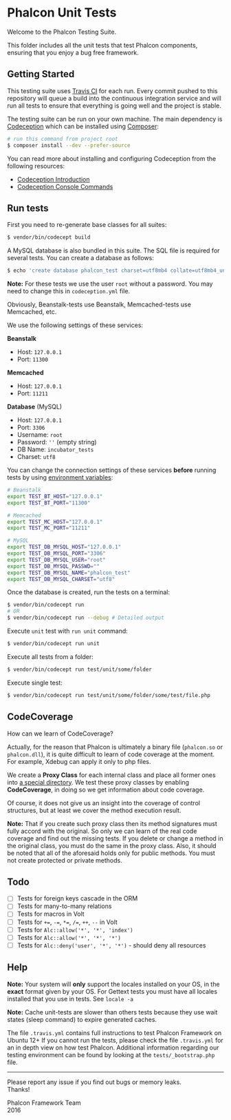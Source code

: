 # Phalcon Unit Tests

Welcome to the Phalcon Testing Suite.

This folder includes all the unit tests that test Phalcon components, ensuring that you enjoy a bug free framework.

## Getting Started

This testing suite uses [Travis CI][0] for each run. Every commit pushed to this repository will queue a build into the continuous integration service and will run all
tests to ensure that everything is going well and the project is stable.

The testing suite can be run on your own machine. The main dependency is  [Codeception][1] which can be installed using [Composer][6]:

```sh
# run this command from project root
$ composer install --dev --prefer-source
```

You can read more about installing and configuring Codeception from the following resources:

- [Codeception Introduction][2]
- [Codeception Console Commands][3]

## Run tests

First you need to re-generate base classes for all suites:

```sh
$ vendor/bin/codecept build
```

A MySQL database is also bundled in this suite.
The SQL file is required for several tests. You can create a database as follows:

```sh
$ echo 'create database phalcon_test charset=utf8mb4 collate=utf8mb4_unicode_ci;' | mysql -u root
```

**Note:** For these tests we use the user `root` without a password.
You may need to change this in `codeception.yml` file.

Obviously, Beanstalk-tests use Beanstalk, Memcached-tests use Memcached, etc.

We use the following settings of these services:

**Beanstalk**

* Host: `127.0.0.1`
* Port: `11300`

**Memcached**

* Host: `127.0.0.1`
* Port: `11211`

**Database** (MySQL)

* Host: `127.0.0.1`
* Port: `3306`
* Username: `root`
* Password: `''` (empty string)
* DB Name: `incubator_tests`
* Charset: `utf8`

You can change the connection settings of these services **before** running tests by using [environment variables][8]:

```sh
# Beanstalk
export TEST_BT_HOST="127.0.0.1"
export TEST_BT_PORT="11300"

# Memcached
export TEST_MC_HOST="127.0.0.1"
export TEST_MC_PORT="11211"

# MySQL
export TEST_DB_MYSQL_HOST="127.0.0.1"
export TEST_DB_MYSQL_PORT="3306"
export TEST_DB_MYSQL_USER="root"
export TEST_DB_MYSQL_PASSWD=""
export TEST_DB_MYSQL_NAME="phalcon_test"
export TEST_DB_MYSQL_CHARSET="utf8"
```

Once the database is created, run the tests on a terminal:

```sh
$ vendor/bin/codecept run
# OR
$ vendor/bin/codecept run --debug # Detailed output
```

Execute `unit` test with `run unit` command:

```sh
$ vendor/bin/codecept run unit
```

Execute all tests from a folder:

```sh
$ vendor/bin/codecept run test/unit/some/folder
```

Execute single test:

```sh
$ vendor/bin/codecept run test/unit/some/folder/some/test/file.php
```

## CodeCoverage

How can we learn of CodeCoverage?

Actually, for the reason that Phalcon is ultimately a binary file (`phalcon.so` or `phalcon.dll`),
it is quite difficult to learn of code coverage at the moment. For example, Xdebug can apply it only to php files.

We create a **Proxy Class** for each internal class and place all former ones into [a special directory][7].
We test these proxy classes by enabling **CodeCoverage**, in doing so we get information about code coverage.

Of course, it does not give us an insight into the coverage of control structures, but at least we cover the method
execution result.

**Note:** That if you create such proxy class then its method signatures must fully accord with the original.
So only we can learn of the real code coverage and find out the missing tests.
If you delete or change a method in the original class, you must do the same in the proxy class.
Also, it should be noted that all of the aforesaid holds only for public methods.
You must not create protected or private methods.

## Todo

- [ ] Tests for foreign keys cascade in the ORM
- [ ] Tests for many-to-many relations
- [ ] Tests for macros in Volt
- [ ] Tests for `+=`, `-=`, `*=`, `/=`, `++`, `--` in Volt
- [ ] Tests for `Alc::allow('*', '*', 'index')`
- [ ] Tests for `Alc::allow('*', '*', '*')`
- [ ] Tests for `Alc::deny('user', '*', '*')` - should deny all resources

## Help

**Note:** Your system will **only** support the locales installed on your OS, in the **exact** format given by your OS.
For Gettext tests you must have all locales installed that you use in tests. See `locale -a`

**Note:** Cache unit-tests are slower than others tests because they use wait states (sleep command) to expire generated caches.

The file `.travis.yml` contains full instructions to test Phalcon Framework on Ubuntu 12+
If you cannot run the tests, please check the file `.travis.yml` for an in depth view on how test Phalcon.
Additional information regarding our testing environment can be found by looking at the `tests/_bootstrap.php` file.

<hr>
Please report any issue if you find out bugs or memory leaks.<br>Thanks!

Phalcon Framework Team<br>2016

[0]: https://travis-ci.org/
[1]: http://codeception.com/
[2]: http://codeception.com/docs/01-Introduction
[3]: http://codeception.com/docs/reference/Commands
[6]: http://getcomposer.org
[7]: https://github.com/phalcon/cphalcon/tree/master/tests/_proxies
[8]: https://wiki.archlinux.org/index.php/Environment_variables
